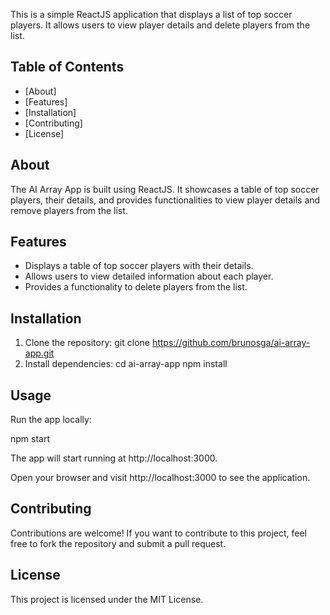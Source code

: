 This is a simple ReactJS application that displays a list of top soccer players. It allows users to view player details and delete players from the list.

## Table of Contents
- [About]
- [Features]
- [Installation]
- [Contributing]
- [License]

## About
The AI Array App is built using ReactJS. It showcases a table of top soccer players, their details, and provides functionalities to view player details and remove players from the list.

## Features
- Displays a table of top soccer players with their details.
- Allows users to view detailed information about each player.
- Provides a functionality to delete players from the list.

## Installation
 1. Clone the repository:
   git clone https://github.com/brunosga/ai-array-app.git
 2. Install dependencies:
   cd ai-array-app
   npm install

## Usage
   Run the app locally:

   npm start

   The app will start running at http://localhost:3000.

   Open your browser and visit http://localhost:3000 to see the application.

## Contributing
   Contributions are welcome! If you want to contribute to this project, feel free to fork the repository and submit a pull request.

## License
   This project is licensed under the MIT License.
